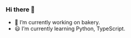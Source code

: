 ### Hi there 👋

<!--
**nakamina/nakamina** is a ✨ _special_ ✨ repository because its `README.md` (this file) appears on your GitHub profile.

Here are some ideas to get you started:-->
- 🍞 I’m currently working on bakery.
- 😃 I’m currently learning Python, TypeScript.


